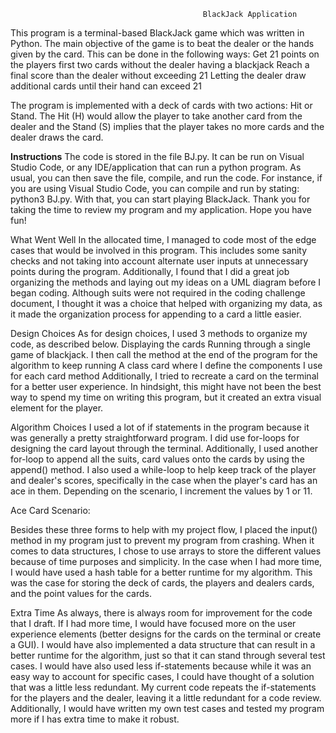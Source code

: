                                                BlackJack Application

This program is a terminal-based BlackJack game which was written in Python. The main objective of the game is to beat the dealer or the hands given by the card. This can be done in the following ways: 
Get 21 points on the players first two cards without the dealer having a blackjack
Reach a final score than the dealer without exceeding 21 
Letting the dealer draw additional cards until their hand can exceed 21 

The program is implemented with a deck of cards with two actions: Hit or Stand. The Hit (H) would allow the player to take another card from the dealer and the Stand (S) implies that the player takes no more cards and the dealer draws the card. 

**Instructions**
The code is stored in the file BJ.py. It can be run on Visual Studio Code, or any IDE/application that can run a python program. As usual, you can then save the file, compile, and run the code. For instance, if you are using Visual Studio Code, you can compile and run by stating: python3 BJ.py. With that, you can start playing BlackJack. Thank you for taking the time to review my program and my application. Hope you have fun! 

What Went Well
	In the allocated time, I managed to code most of the edge cases that would be involved in this program. This includes some sanity checks and not taking into account alternate user inputs at unnecessary points during the program. 
	Additionally, I found that I did a great job organizing the methods and laying out my ideas on a UML diagram before I began coding. Although suits were not required in the coding challenge document, I thought it was a choice that helped with organizing my data, as it made the organization process for appending to a card a little easier. 

Design Choices 
	As for design choices, I used 3 methods to organize my code, as described below. 
Displaying the cards
Running through a single game of blackjack. I then call the method at the end of the program for the algorithm to keep running 
A class card where I define the components I use for each card method 
	Additionally, I tried to recreate a card on the terminal for a better user experience. In hindsight, this might have not been the best way to spend my time on writing this program, but it created an extra visual element for the player. 

Algorithm Choices 
	I used a lot of if statements in the program because it was generally a pretty straightforward program. I did use for-loops for designing the card layout through the terminal. Additionally, I used another for-loop to append all the suits, card values onto the cards by using the append() method. I also used a while-loop to help keep track of the player and dealer's scores, specifically in the case when the player's card has an ace in them. Depending on the scenario, I increment the values by 1 or 11. 

Ace Card Scenario: 

Besides these three forms to help with my project flow, I placed the input() method in my program just to prevent my program from crashing. When it comes to data structures, I chose to use arrays to store the different values because of time purposes and simplicity. In the case when I had more time, I would have used a hash table for a better runtime for my algorithm. This was the case for storing the deck of cards, the players and dealers cards, and the point values for the cards. 


Extra Time 
	As always, there is always room for improvement for the code that I draft. If I had more time, I would have focused more on the user experience elements (better designs for the cards on the terminal or create a GUI). I would have also implemented a data structure that can result in a better runtime for the algorithm, just so that it can stand through several test cases. I would have also used less if-statements because while it was an easy way to account for specific cases, I could have thought of a solution that was a little less redundant. My current code repeats the if-statements for the players and the dealer, leaving it a little redundant for a code review. 
	Additionally, I would have written my own test cases and tested my program more if I has extra time to make it robust. 

